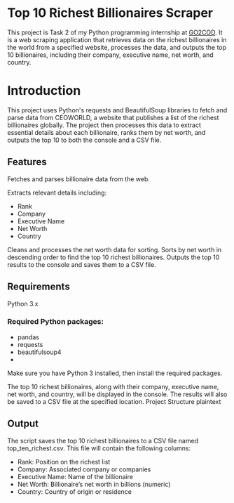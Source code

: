 # Top 10 Richest Billionaires Scraper
This project is Task 2 of my Python programming internship at [GO2COD](https://go2cod.com.et/). 
It is a web scraping application that retrieves data on the richest billionaires in the world from a specified website,
processes the data, and outputs the top 10 billionaires, including their company, executive name, net worth, and country.

# Introduction
This project uses Python's requests and BeautifulSoup libraries to fetch and parse data from CEOWORLD, a website that publishes a list of the richest billionaires globally. The project then processes this data to extract essential details about each billionaire, ranks them by net worth, and outputs the top 10 to both the console and a CSV file.

## Features
Fetches and parses billionaire data from the web.

Extracts relevant details including:
* Rank
* Company
* Executive Name
* Net Worth
* Country
  
Cleans and processes the net worth data for sorting.
Sorts by net worth in descending order to find the top 10 richest billionaires.
Outputs the top 10 results to the console and saves them to a CSV file.

## Requirements
Python 3.x
### Required Python packages:
* pandas
* requests
* beautifulsoup4
* 
Make sure you have Python 3 installed, then install the required packages.

The top 10 richest billionaires, along with their company, executive name, net worth, and country, will be displayed in the console.
The results will also be saved to a CSV file at the specified location.
Project Structure
plaintext

## Output
The script saves the top 10 richest billionaires to a CSV file named top_ten_richest.csv.
This file will contain the following columns:

* Rank: Position on the richest list
* Company: Associated company or companies
* Executive Name: Name of the billionaire
* Net Worth: Billionaire’s net worth in billions (numeric)
* Country: Country of origin or residence

